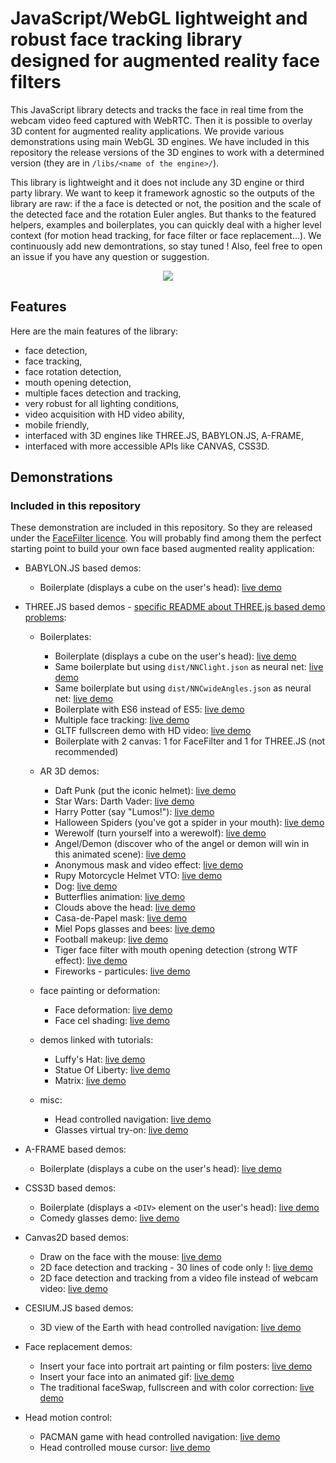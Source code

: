 # JavaScript/WebGL lightweight and robust face tracking library designed for augmented reality face filters


This JavaScript library detects and tracks the face in real time from the webcam video feed captured with WebRTC. Then it is possible to overlay 3D content for augmented reality applications. We provide various demonstrations using main WebGL 3D engines. We have included in this repository the release versions of the 3D engines to work with a determined version (they are in `/libs/<name of the engine>/`).

This library is lightweight and it does not include any 3D engine or third party library. We want to keep it framework agnostic so the outputs of the library are raw: if the a face is detected or not, the position and the scale of the detected face and the rotation Euler angles. But thanks to the featured helpers, examples and boilerplates, you can quickly deal with a higher level context (for motion head tracking, for face filter or face replacement...). We continuously add new demontrations, so stay tuned ! Also, feel free to open an issue if you have any question or suggestion.





<p align="center">
<img src='https://user-images.githubusercontent.com/11960872/37533324-cfa3e516-2941-11e8-99a9-96a1e20c80a3.jpg' />
</p>


## Features

Here are the main features of the library:

* face detection,
* face tracking,
* face rotation detection,
* mouth opening detection,
* multiple faces detection and tracking,
* very robust for all lighting conditions,
* video acquisition with HD video ability,
* mobile friendly,
* interfaced with 3D engines like THREE.JS, BABYLON.JS, A-FRAME,
* interfaced with more accessible APIs like CANVAS, CSS3D.




## Demonstrations

### Included in this repository

These demonstration are included in this repository. So they are released under the [FaceFilter licence](#license). You will probably find among them the perfect starting point to build your own face based augmented reality application:

* BABYLON.JS based demos:
  * Boilerplate (displays a cube on the user's head): [live demo](https://polaris00418.github.io/FaceFilter/demos/babylonjs/cube/)

* THREE.JS based demos - [specific README about THREE.js based demo problems](demos/threejs/):
  * Boilerplates:
    * Boilerplate (displays a cube on the user's head): [live demo](https://polaris00418.github.io/FaceFilter/demos/threejs/cube/)
    * Same boilerplate but using `dist/NNClight.json` as neural net: [live demo](https://polaris00418.github.io/FaceFilter/demos/threejs/cubeNNClight/)
    * Same boilerplate but using `dist/NNCwideAngles.json` as neural net: [live demo](https://polaris00418.github.io/FaceFilter/demos/threejs/cubeNNCwideAngles/)
    * Boilerplate with ES6 instead of ES5: [live demo](https://polaris00418.github.io/FaceFilter/demos/threejs/cubeES6/)
    * Multiple face tracking: [live demo](https://polaris00418.github.io/FaceFilter/demos/threejs/multiCubes/)
    * GLTF fullscreen demo with HD video: [live demo](https://polaris00418.github.io/FaceFilter/demos/threejs/gltf_fullScreen/)
    * Boilerplate with 2 canvas: 1 for FaceFilter and 1 for THREE.JS (not recommended)
    
  
  * AR 3D demos:
    * Daft Punk (put the iconic helmet): [live demo](https://polaris00418.github.io/FaceFilter/demos/threejs/daft_punk/)
    * Star Wars: Darth Vader: [live demo](https://polaris00418.github.io/FaceFilter/demos/faceFilter/demos/threejs/star_wars/)
    * Harry Potter (say "Lumos!"): [live demo](https://polaris00418.github.io/FaceFilter/demos/threejs/harry_potter/)
    * Halloween Spiders (you've got a spider in your mouth): [live demo](https://polaris00418.github.io/FaceFilter/demos/faceFilter/demos/threejs/halloween_spider/)
    * Werewolf (turn yourself into a werewolf): [live demo](https://polaris00418.github.io/FaceFilter/demos/faceFilter/demos/threejs/werewolf/)
    * Angel/Demon (discover who of the angel or demon will win in this animated scene): [live demo](https://polaris00418.github.io/FaceFilter/demos/threejs/angel_demon/)
    * Anonymous mask and video effect: [live demo](https://polaris00418.github.io/FaceFilter/demos/threejs/anonymous/)
    * Rupy Motorcycle Helmet VTO: [live demo](https://polaris00418.github.io/FaceFilter/demos/threejs/rupy_helmet/)
    * Dog: [live demo](https://polaris00418.github.io/FaceFilter/demos/threejs/dog_face/)
    * Butterflies animation: [live demo](https://polaris00418.github.io/FaceFilter/demos/threejs/butterflies/)
    * Clouds above the head: [live demo](https://polaris00418.github.io/FaceFilter/demos/threejs/cloud/)
    * Casa-de-Papel mask: [live demo](https://polaris00418.github.io/FaceFilter/demos/threejs/casa_de_papel/)
    * Miel Pops glasses and bees: [live demo](https://polaris00418.github.io/FaceFilter/demos/threejs/miel_pops/)
    * Football makeup: [live demo](https://polaris00418.github.io/FaceFilter/demos/threejs/football_makeup/)
    * Tiger face filter with mouth opening detection (strong WTF effect): [live demo](https://polaris00418.github.io/FaceFilter/demos/faceFilter/demos/threejs/tiger/)
    * Fireworks - particules: [live demo](https://polaris00418.github.io/FaceFilter/demos/threejs/fireworks/)
  
  * face painting or deformation:
    * Face deformation: [live demo](https://polaris00418.github.io/FaceFilter/demos/threejs/faceDeform/)
    * Face cel shading: [live demo](https://polaris00418.github.io/FaceFilter/demos/threejs/celFace/)

  * demos linked with tutorials:
    * Luffy's Hat: [live demo](https://polaris00418.github.io/FaceFilter/demos/threejs/luffys_hat_part2/)
    * Statue Of Liberty: [live demo](https://polaris00418.github.io/FaceFilter/demos/faceFilter/demos/threejs/multiLiberty/)
    * Matrix: [live demo](https://polaris00418.github.io/FaceFilter/demos/faceFilter/demos/threejs/matrix/)

  * misc:
    * Head controlled navigation: [live demo](https://polaris00418.github.io/FaceFilter/demos/faceFilter/demos/threejs/headControls/)
    * Glasses virtual try-on: [live demo](https://polaris00418.github.io/FaceFilter/demos/threejs/VTO/)

* A-FRAME based demos:
  * Boilerplate (displays a cube on the user's head): [live demo](https://polaris00418.github.io/FaceFilter/demos/faceFilter/demos/aFrame/cube/)
  
* CSS3D based demos:
  * Boilerplate (displays a `<DIV>` element on the user's head): [live demo](https://polaris00418.github.io/FaceFilter/demos/faceFilter/demos/CSS3D/div/)
  * Comedy glasses demo: [live demo](https://polaris00418.github.io/FaceFilter/demos/CSS3D/comedy-glasses/)

* Canvas2D based demos:
  * Draw on the face with the mouse: [live demo](https://polaris00418.github.io/FaceFilter/demos/canvas2D/faceDraw/)
  * 2D face detection and tracking - 30 lines of code only !: [live demo](https://polaris00418.github.io/FaceFilter/demos/canvas2D/faceTrack/)
  * 2D face detection and tracking from a video file instead of webcam video: [live demo](https://polaris00418.github.io/FaceFilter/demos/canvas2D/fromVideoFile/)

* CESIUM.JS based demos:
  * 3D view of the Earth with head controlled navigation: [live demo](https://polaris00418.github.io/FaceFilter/demos/faceFilter/demos/cesium/headControls/)

* Face replacement demos:
  * Insert your face into portrait art painting or film posters: [live demo](https://polaris00418.github.io/FaceFilter/demos/faceFilter/demos/faceReplacement/image)
  * Insert your face into an animated gif: [live demo](https://polaris00418.github.io/FaceFilter/demos/faceReplacement/gif)
  * The traditional faceSwap, fullscreen and with color correction: [live demo](https://polaris00418.github.io/FaceFilter/demos/faceReplacement/faceSwap/)

* Head motion control:
  * PACMAN game with head controlled navigation: [live demo](https://polaris00418.github.io/FaceFilter/demos/pacman/)
  * Head controlled mouse cursor: [live demo](https://polaris00418.github.io/FaceFilter/demos/headCursor/)



[comment]:![giphy-downsized-large](https://user-images.githubusercontent.com/11960872/37475622-6a602cf6-2873-11e8-83f0-134b6c1ba666.gif)






